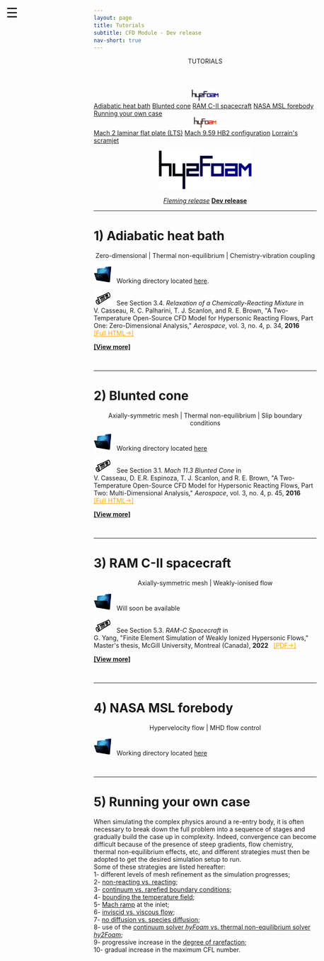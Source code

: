 ```yaml
---
layout: page
title: Tutorials
subtitle: CFD Module - Dev release
nav-short: true
---
```


<div id="mySidenav" class="sidenav">
  <a href="javascript:void(0)" class="closebtn" onclick="closeNav()"><i class='fa fa-times'></i></a>
  <header>TUTORIALS</header>
  <a href="https://hystrath.github.io/tutos/dev/hy2foam/toc/"><center><img src="/docs/img/logos/hy2FoamLogo.png" width="60"></center></a>
  <a href="https://hystrath.github.io/tutos/dev/hy2foam/heatbath">Adiabatic heat bath</a>
  <a href="https://hystrath.github.io/tutos/dev/hy2foam/bluntedcone">Blunted cone</a>
  <a href="https://hystrath.github.io/tutos/dev/hy2foam/ramcii">RAM C-II spacecraft</a>
  <a href="https://hystrath.github.io/tutos/dev/hy2foam/toc/#4-nasa-msl-forebody">NASA MSL forebody</a>
  <a href="https://hystrath.github.io/tutos/dev/hy2foam/toc/#5-running-your-own-case">Running your own case</a>
  <br>
  <a href="https://hystrath.github.io/tutos/dev/hyfoam/toc/"><center><img src="/docs/img/logos/hyFoamLogo.png" width="50"></center></a>
  <a href="https://hystrath.github.io/tutos/dev/hyfoam/laminarflatplatelts">Mach 2 laminar flat plate (LTS)</a>
  <a href="https://hystrath.github.io/tutos/dev/hyfoam/axisymmetrichb2">Mach 9.59 HB2 configuration</a>
  <a href="https://hystrath.github.io/tutos/dev/hyfoam/lorrainscramjet">Lorrain's scramjet</a>
</div>

<span style="position: fixed;font-size:30px;cursor:pointer; margin:0px; top:60px;left:30px;" onclick="reopenNav()">&#9776;</span>

<script>
function openNav() {
  document.getElementById("mySidenav").style.width = "210px";
  document.getElementById("mySidenav").style.transition = "0s";
}

function closeNav() {
  document.getElementById("mySidenav").style.width = "0px";
  localStorage.removeItem('show_sidenav');
}

function reopenNav() {
  document.getElementById("mySidenav").style.width = "210px";
  document.getElementById("mySidenav").style.transition = "0.5s";
  localStorage.setItem("show_sidenav", true);
}

if (localStorage.getItem("show_sidenav")) openNav()
</script>

<p align="center">
  <img src="/docs/img/logos/hy2FoamLogo.png" width="210">
</p>

<p align="center">
  <a class="btn btn-outline-dark" href="https://hystrath.github.io/tutos/fleming/hy2foam/toc/" role="button"><i>Fleming release</i></a>
  <a class="btn btn-warning" href="https://hystrath.github.io/tutos/dev/hy2foam/toc/" role="button"><b>Dev release</b></a>
</p>

---  

# 1) Adiabatic heat bath

<p align="center">
Zero-dimensional | Thermal non-equilibrium | Chemistry-vibration coupling  
</p>

<p><img src="/docs/img/working_folder.png" width="40"> &nbsp; Working directory located <a href="https://github.com/hystrath/hyStrath/tree/OF-v2112/run/hyStrath/hy2Foam/heatBath"> here</a>.</p>

<p><img src="/docs/img/publis.png" width="40"> &nbsp; See Section 3.4. <i>Relaxation of a Chemically-Reacting Mixture</i> in <br> V. Casseau, R. C. Palharini, T. J. Scanlon, and R. E. Brown, "A Two-Temperature Open-Source CFD Model for Hypersonic Reacting Flows, Part One: Zero-Dimensional Analysis," <i>Aerospace</i>, vol. 3, no. 4, p. 34, <b>2016</b> &nbsp; <a href="http://www.mdpi.com/2226-4310/3/4/34/html" target="_blank" style="color:orange"> [Full HTML→]</a></p>  

[**[View more]**](https://hystrath.github.io/tutos/fleming/hy2foam/heatbath/)

<br>

---  

# 2) Blunted cone

<p align="center">
Axially-symmetric mesh | Thermal non-equilibrium | Slip boundary conditions  
</p>

<p><img src="/docs/img/working_folder.png" width="40"> &nbsp; Working directory located <a href="https://github.com/hystrath/hyStrath/tree/OF-v2112/run/hyStrath/hy2Foam/bluntedCone"> here</a></p>

<p><img src="/docs/img/publis.png" width="40"> &nbsp; See Section 3.1. <i>Mach 11.3 Blunted Cone</i> in <br> V. Casseau, D. E.R. Espinoza, T. J. Scanlon, and R. E. Brown, "A Two-Temperature Open-Source CFD Model for Hypersonic Reacting Flows, Part Two: Multi-Dimensional Analysis," <i>Aerospace</i>, vol. 3, no. 4, p. 45, <b>2016</b> &nbsp; <a href="http://www.mdpi.com/2226-4310/3/4/45/html" target="_blank" style="color:orange"> [Full HTML→]</a></p>

[**[View more]**](https://hystrath.github.io/tutos/dev/hy2foam/bluntedcone/)

<br>

---  

# 3) RAM C-II spacecraft

<p align="center">
Axially-symmetric mesh | Weakly-ionised flow
</p>

<p><img src="/docs/img/working_folder.png" width="40"> &nbsp; Will soon be available</p>
<!--Working directory located <a href="https://github.com/hystrath/hyStrath/tree/OF-v2112/run/hyStrath/hy2Foam/fireII/fireII_NRadia"> here</a>-->

<p><img src="/docs/img/publis.png" width="40"> &nbsp; See Section 5.3. <i>RAM-C Spacecraft</i> in <br> G. Yang, "Finite Element Simulation of Weakly Ionized Hypersonic Flows," Master's thesis, McGill University, Montreal (Canada), <b>2022</b> 
&nbsp; <a href="https://escholarship.mcgill.ca/downloads/bc386q61m?locale=en" target="_blank" style="color:orange"> [PDF→]</a></p>

[**[View more]**](https://hystrath.github.io/tutos/dev/hy2foam/ramcii/)


<br>

---

# 4) NASA MSL forebody

<p align="center">
Hypervelocity flow | MHD flow control 
</p>

<p><img src="/docs/img/working_folder.png" width="40"> &nbsp; Working directory located <a href="https://github.com/hystrath/hyStrath/tree/OF-v2112/run/hyStrath/hy2Foam/NASA_MSL_forebody/NASA_MSL_forebody_NR-MHD"> here</a></p>


<!--# 4) 2D cylinder-->

<!--<p align="center">-->
<!--Hypervelocity flow | Thermo-chemical non-equilibrium | Adiabatic wall-->
<!--</p>-->

<!--+ The working directory for the 2D axisymmetric FireII capsule forebody is located [here](https://github.com/hystrath/hyStrath/tree/OF-v2112/run/hyStrath/hy2Foam/fireII/fireII_NRadia).-->
<!--+ A description can be found in: V. Casseau _et al._, 12/2016: [A Two-Temperature Open-Source CFD Model for Hypersonic Reacting Flows, Part Two: Multi-Dimensional Analysis](http://www.mdpi.com/2226-4310/3/4/45/html), Section _3.2. Mach 20 Cylinder_.  -->

<!--+ [**[View more]**](https://hystrath.github.io/tutos/dev/hy2foam/2dcylinder/)-->


<br>

--- 

# 5) Running your own case 

When simulating the complex physics around a re-entry body, it is often necessary to break down the full problem into a sequence of stages and gradually build the case up in complexity. Indeed, convergence can become difficult because of the presence of steep gradients, flow chemistry, thermal non-equilibrium effects, etc, and different strategies must then be adopted to get the desired simulation setup to run.  
Some of these strategies are listed hereafter:  
  1- different levels of mesh refinement as the simulation progresses;  
  2- [non-reacting vs. reacting](https://hystrath.github.io/guides/dev/cfd/chemistry/#2-non-reacting-flow);  
  3- [continuum vs. rarefied boundary conditions](https://hystrath.github.io/guides/dev/cfd/initial-conditions/#3-temperature-fields);   
  4- [bounding the temperature field](https://hystrath.github.io/guides/dev/cfd/advanced/#2-bounding-the-temperature-field);  
  5- [Mach ramp](https://hystrath.github.io/guides/dev/cfd/initial-conditions/#42-linear-inlet-ramp) at the inlet;  
  6- [inviscid vs. viscous flow](https://hystrath.github.io/guides/dev/cfd/transport/#transport-modelling);  
  7- [no diffusion vs. species diffusion](https://hystrath.github.io/guides/dev/cfd/transport/#3-mass-diffusion);  
  8- use of the [continuum solver *hyFoam* vs. thermal non-equilibrium solver *hy2Foam*](https://hystrath.github.io/guides/dev/cfd/nonequilibrium/#1-thermal-equilibrium);  
  9- progressive increase in the [degree of rarefaction](https://hystrath.github.io/guides/dev/cfd/nonequilibrium/#32-knudsen-number);  
  10- gradual increase in the maximum CFL number.
  

